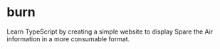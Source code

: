 # burn
Learn TypeScript by creating a simple website to display Spare the Air information in a more consumable format.
